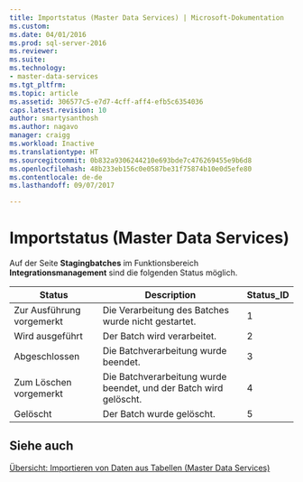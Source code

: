 ```yaml
---
title: Importstatus (Master Data Services) | Microsoft-Dokumentation
ms.custom: 
ms.date: 04/01/2016
ms.prod: sql-server-2016
ms.reviewer: 
ms.suite: 
ms.technology:
- master-data-services
ms.tgt_pltfrm: 
ms.topic: article
ms.assetid: 306577c5-e7d7-4cff-aff4-efb5c6354036
caps.latest.revision: 10
author: smartysanthosh
ms.author: nagavo
manager: craigg
ms.workload: Inactive
ms.translationtype: HT
ms.sourcegitcommit: 0b832a9306244210e693bde7c476269455e9b6d8
ms.openlocfilehash: 48b233eb156c0e0587be31f75874b10e0d5efe80
ms.contentlocale: de-de
ms.lasthandoff: 09/07/2017

---
```

# <a name="import-statuses-master-data-services"></a>Importstatus (Master Data Services)
  Auf der Seite **Stagingbatches** im Funktionsbereich **Integrationsmanagement** sind die folgenden Status möglich.  
  
|Status|Description|Status_ID|  
|------------|-----------------|----------------|  
|Zur Ausführung vorgemerkt|Die Verarbeitung des Batches wurde nicht gestartet.|1|  
|Wird ausgeführt|Der Batch wird verarbeitet.|2|  
|Abgeschlossen|Die Batchverarbeitung wurde beendet.|3|  
|Zum Löschen vorgemerkt|Die Batchverarbeitung wurde beendet, und der Batch wird gelöscht.|4|  
|Gelöscht|Der Batch wurde gelöscht.|5|  
  
## <a name="see-also"></a>Siehe auch  
 [Übersicht: Importieren von Daten aus Tabellen &#40;Master Data Services&#41;](../master-data-services/overview-importing-data-from-tables-master-data-services.md)  
  
  

